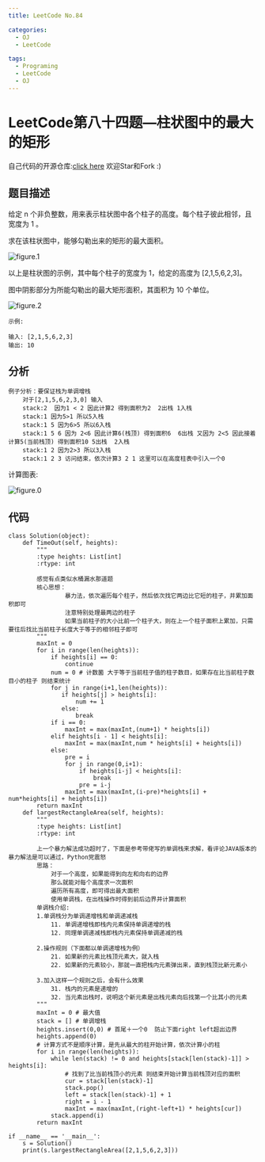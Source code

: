 ```yaml
---
title: LeetCode No.84

categories:
  - OJ
  - LeetCode

tags:
  - Programing
  - LeetCode
  - OJ
---
```


# LeetCode第八十四题—柱状图中的最大的矩形
自己代码的开源仓库:[click here](https://github.com/zs670980918/LeetCode_Coding_Record)  欢迎Star和Fork :)

## 题目描述
给定 n 个非负整数，用来表示柱状图中各个柱子的高度。每个柱子彼此相邻，且宽度为 1 。

求在该柱状图中，能够勾勒出来的矩形的最大面积。

![figure.1](https://gitee.com/zyp521/upload_image/raw/master/jn1rXo.jpg)

以上是柱状图的示例，其中每个柱子的宽度为 1，给定的高度为 [2,1,5,6,2,3]。

图中阴影部分为所能勾勒出的最大矩形面积，其面积为 10 个单位。

![figure.2](https://gitee.com/zyp521/upload_image/raw/master/CpZgks.jpg)
```
示例:

输入: [2,1,5,6,2,3]
输出: 10
```
## 分析

```
例子分析：要保证栈为单调增栈
    对于[2,1,5,6,2,3,0] 输入
    stack:2  因为1 < 2 因此计算2 得到面积为2  2出栈 1入栈
    stack:1 因为5>1 所以5入栈
    stack:1 5 因为6>5 所以6入栈
    stack:1 5 6 因为 2<6 因此计算6(栈顶) 得到面积6  6出栈 又因为 2<5 因此接着计算5(当前栈顶) 得到面积10 5出栈  2入栈
    stack:1 2 因为2>3 所以3入栈
    stack:1 2 3 访问结束，依次计算3 2 1 这里可以在高度柱表中引入一个0
```
计算图表:

![figure.0](https://gitee.com/zyp521/upload_image/raw/master/ZzLRmf.jpg)

## 代码
```
class Solution(object):
    def TimeOut(self, heights):
        """
        :type heights: List[int]
        :rtype: int

        感觉有点类似水桶漏水那道题
        核心思想：
                暴力法，依次遍历每个柱子，然后依次找它两边比它短的柱子，并累加面积即可
                注意特别处理最两边的柱子
                如果当前柱子的大小比前一个柱子大，则在上一个柱子面积上累加，只需要往后找比当前柱子长度大于等于的相邻柱子即可
        """
        maxInt = 0
        for i in range(len(heights)):
            if heights[i] == 0:
                continue
            num = 0 # 计数菌 大于等于当前柱子值的柱子数目，如果存在比当前柱子数目小的柱子 则结束统计
            for j in range(i+1,len(heights)):
               if heights[j] > heights[i]:
                   num += 1
               else:
                   break
            if i == 0:
                maxInt = max(maxInt,(num+1) * heights[i])
            elif heights[i - 1] < heights[i]:
                maxInt = max(maxInt,num * heights[i] + heights[i])
            else:
                pre = i
                for j in range(0,i+1):
                    if heights[i-j] < heights[i]:
                        break
                    pre = i-j
                maxInt = max(maxInt,(i-pre)*heights[i] + num*heights[i] + heights[i])
        return maxInt
    def largestRectangleArea(self, heights):
        """
        :type heights: List[int]
        :rtype: int

        上一个暴力解法成功超时了，下面是参考带佬写的单调栈来求解，看评论JAVA版本的暴力解法是可以通过，Python党震怒
        思路：
            对于一个高度，如果能得到向左和向右的边界
            那么就能对每个高度求一次面积
            遍历所有高度，即可得出最大面积
            使用单调栈，在出栈操作时得到前后边界并计算面积
        单调栈介绍:
        1.单调栈分为单调递增栈和单调递减栈
            11. 单调递增栈即栈内元素保持单调递增的栈
            12. 同理单调递减栈即栈内元素保持单调递减的栈

        2.操作规则（下面都以单调递增栈为例）
            21. 如果新的元素比栈顶元素大，就入栈
            22. 如果新的元素较小，那就一直把栈内元素弹出来，直到栈顶比新元素小

        3.加入这样一个规则之后，会有什么效果
            31. 栈内的元素是递增的
            32. 当元素出栈时，说明这个新元素是出栈元素向后找第一个比其小的元素
        """
        maxInt = 0 # 最大值
        stack = [] # 单调增栈
        heights.insert(0,0) # 首尾＋一个0  防止下面right left超出边界
        heights.append(0)
        # 计算方式不是顺序计算，是先从最大的柱开始计算，依次计算小的柱
        for i in range(len(heights)):
            while len(stack) != 0 and heights[stack[len(stack)-1]] > heights[i]:
                # 找到了比当前栈顶小的元素 则结束开始计算当前栈顶对应的面积
                cur = stack[len(stack)-1]
                stack.pop()
                left = stack[len(stack)-1] + 1
                right = i - 1
                maxInt = max(maxInt,(right-left+1) * heights[cur])
            stack.append(i)
        return maxInt

if __name__ == '__main__':
    s = Solution()
    print(s.largestRectangleArea([2,1,5,6,2,3]))
```